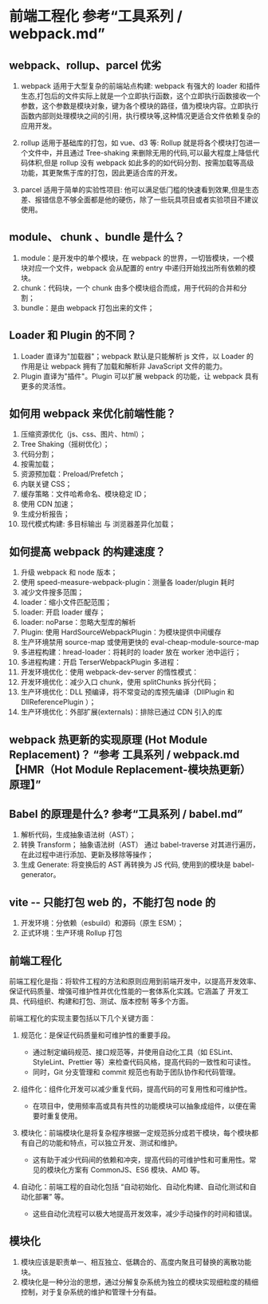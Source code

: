 # 前端工程化 参考“工具系列 / webpack.md”

## webpack、rollup、parcel 优劣

1. webpack 适⽤于⼤型复杂的前端站点构建:
   webpack 有强⼤的 loader 和插件⽣态,打包后的⽂件实际上就是⼀个⽴即执⾏函数，这个⽴即执⾏函数接收⼀个参数，这个参数是模块对象，键为各个模块的路径，值为模块内容。⽴即执⾏函数内部则处理模块之间的引⽤，执⾏模块等,这种情况更适合⽂件依赖复杂的应⽤开发。

2. rollup 适⽤于基础库的打包，如 vue、d3 等:
   Rollup 就是将各个模块打包进⼀个⽂件中，并且通过 Tree-shaking 来删除⽆⽤的代码,可以最⼤程度上降低代码体积,但是 rollup 没有 webpack 如此多的的如代码分割、按需加载等⾼级功能，其更聚焦于库的打包，因此更适合库的开发。

3. parcel 适⽤于简单的实验性项⽬:
   他可以满⾜低⻔槛的快速看到效果,但是⽣态差、报错信息不够全⾯都是他的硬伤，除了⼀些玩具项⽬或者实验项⽬不建议使⽤。

## module、 chunk 、bundle 是什么？

1. module：是开发中的单个模块，在 webpack 的世界，⼀切皆模块，⼀个模块对应⼀个⽂件，webpack 会从配置的 entry 中递归开始找出所有依赖的模块。
2. chunk：代码块，⼀个 chunk 由多个模块组合⽽成，⽤于代码的合并和分割；
3. bundle：是由 webpack 打包出来的⽂件；

## Loader 和 Plugin 的不同？

1. Loader 直译为"加载器"；webpack 默认是只能解析 js ⽂件，以 Loader 的作⽤是让 webpack 拥有了加载和解析⾮ JavaScript ⽂件的能⼒。
2. Plugin 直译为"插件"。Plugin 可以扩展 webpack 的功能，让 webpack 具有更多的灵活性。

## 如何⽤ webpack 来优化前端性能？

1. 压缩资源优化（js、css、图片、html）；
2. Tree Shaking（摇树优化）；
3. 代码分割；
4. 按需加载；
5. 资源预加载：Preload/Prefetch；
6. 内联关键 CSS；
7. 缓存策略：文件哈希命名、模块稳定 ID；
8. 使用 CDN 加速；
9. 生成分析报告；
10. 现代模式构建: 多目标输出 与 浏览器差异化加载；

## 如何提⾼ webpack 的构建速度？

1. 升级 webpack 和 node 版本；
2. 使用 speed-measure-webpack-plugin：测量各 loader/plugin 耗时
3. 减少文件搜多范围；
4. loader：缩小文件匹配范围；
5. loader: 开启 loader 缓存；
6. loader: noParse：忽略大型库的解析
7. Plugin: 使用 HardSourceWebpackPlugin：为模块提供中间缓存
8. 生产环境禁用 source-map 或使用更快的 eval-cheap-module-source-map
9. 多进程构建：hread-loader：将耗时的 loader 放在 worker 池中运行；
10. 多进程构建：开启 TerserWebpackPlugin 多进程：
11. 开发环境优化：使用 webpack-dev-server 的惰性模式：
12. 开发环境优化：减少入口 chunk，使用 splitChunks 拆分代码；
13. 生产环境优化：DLL 预编译，将不常变动的库预先编译（DllPlugin 和 DllReferencePlugin ）；
14. 生产环境优化：外部扩展(externals)：排除已通过 CDN 引入的库

## webpack 热更新的实现原理 (Hot Module Replacement)？ “参考 工具系列 / webpack.md【HMR（Hot Module Replacement-模块热更新） 原理】”

## Babel 的原理是什么? 参考“工具系列 / babel.md”

1. 解析代码，⽣成抽象语法树（AST）；
2. 转换 Transform； 抽象语法树（AST） 通过 babel-traverse 对其进⾏遍历，在此过程中进⾏添加、更新及移除等操作；
3. ⽣成 Generate: 将变换后的 AST 再转换为 JS 代码, 使⽤到的模块是 babel-generator。

## vite -- 只能打包 web 的，不能打包 node 的

1. 开发环境：分依赖（esbuild）和源码（原生 ESM）；
2. 正式环境：生产环境 Rollup 打包

## 前端工程化

前端工程化是指：将软件工程的方法和原则应用到前端开发中，以提高开发效率、保证代码质量、增强可维护性并优化性能的一套体系化实践。它涵盖了 开发工具、代码组织、构建和打包、测试、版本控制 等多个方面。

前端工程化的实现主要包括以下几个关键方面：

1. 规范化：是保证代码质量和可维护性的重要手段。

   - 通过制定编码规范、接口规范等，并使用自动化工具（如 ESLint、StyleLint、Prettier 等）来检查代码风格，提高代码的一致性和可读性。
   - 同时，Git 分支管理和 commit 规范也有助于团队协作和代码管理。

2. 组件化：组件化开发可以减少重复代码，提高代码的可复用性和可维护性。

   - 在项目中，使用频率高或具有共性的功能模块可以抽象成组件，以便在需要时重复使用。

3. 模块化：前端模块化是将复杂程序根据一定规范拆分成若干模块，每个模块都有自己的功能和特点，可以独立开发、测试和维护。

   - 这有助于减少代码间的依赖和冲突，提高代码的可维护性和可重用性。常见的模块化方案有 CommonJS、ES6 模块、AMD 等。

4. 自动化：前端工程的自动化包括 “自动初始化、自动化构建、自动化测试和自动化部署” 等。

   - 这些自动化流程可以极大地提高开发效率，减少手动操作的时间和错误。

## 模块化

1. 模块应该是职责单一、相互独立、低耦合的、高度内聚且可替换的离散功能块。
2. 模块化是一种分治的思想，通过分解复杂系统为独立的模块实现细粒度的精细控制，对于复杂系统的维护和管理十分有益。
